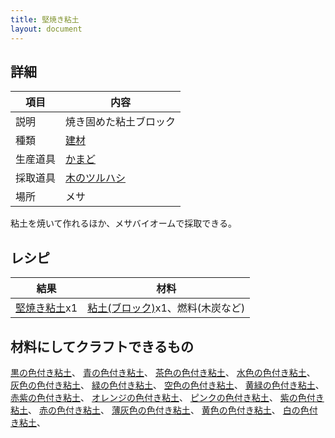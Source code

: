 ```yaml
---
title: 堅焼き粘土
layout: document
---
```

## 詳細

|項目|内容|
|---|---|
|説明|焼き固めた粘土ブロック|
|種類|[建材](建材)|
|生産道具|[かまど](かまど)|
|採取道具|[木のツルハシ](木のツルハシ)|
|場所|メサ|

粘土を焼いて作れるほか、メサバイオームで採取できる。

## レシピ

|結果|材料|
|---|---|
|[堅焼き粘土](堅焼き粘土)x1|[粘土(ブロック)](粘土(ブロック))x1、燃料(木炭など)|

## 材料にしてクラフトできるもの

[黒の色付き粘土](黒の色付き粘土)、
[青の色付き粘土](青の色付き粘土)、
[茶色の色付き粘土](茶色の色付き粘土)、
[水色の色付き粘土](水色の色付き粘土)、
[灰色の色付き粘土](灰色の色付き粘土)、
[緑の色付き粘土](緑の色付き粘土)、
[空色の色付き粘土](空色の色付き粘土)、
[黄緑の色付き粘土](黄緑の色付き粘土)、
[赤紫の色付き粘土](赤紫の色付き粘土)、
[オレンジの色付き粘土](オレンジの色付き粘土)、
[ピンクの色付き粘土](ピンクの色付き粘土)、
[紫の色付き粘土](紫の色付き粘土)、
[赤の色付き粘土](赤の色付き粘土)、
[薄灰色の色付き粘土](薄灰色の色付き粘土)、
[黄色の色付き粘土](黄色の色付き粘土)、
[白の色付き粘土](白の色付き粘土)、
